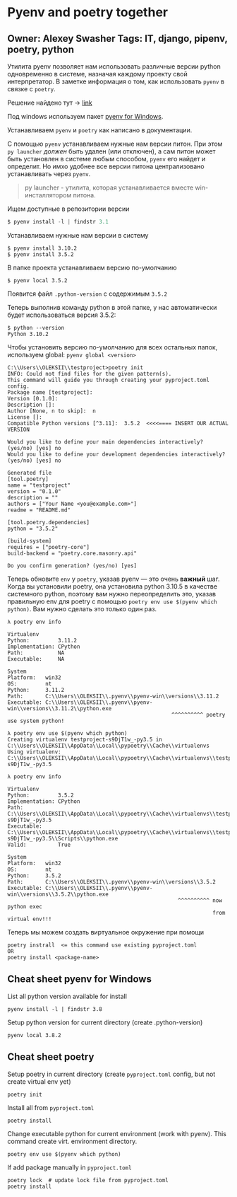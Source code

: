 # Pyenv and poetry together

Owner: Alexey Swasher
Tags: IT, django, pipenv, poetry, python
---

Утилита pyenv позволяет нам использовать различные версии python одновременно в системе, назначая каждому проекту свой интерпретатор. В заметке информация о том, как использовать `pyenv` в связке с `poetry`.

Решение найдено тут → [link](https://medium.com/macoclock/django-setup-in-2022-with-pyenv-poetry-on-macos-b0969830bec8)

Под windows используем пакет [pyenv for Windows](https://github.com/pyenv-win/pyenv-win).

Устанавливаем `pyenv` и `poetry` как написано в документации.

С помощью `pyenv` устанавливаем нужные нам версии питон. При этом `py launcher` *должен* быть удален (или отключен), а сам питон может быть установлен в системе любым способом, `pyenv` его найдет и определит. Но имхо удобнее все версии питона централизовано устанавливать через `pyenv`.

> py launcher - утилита, которая устанавливается вместе win- инсталлятором питона.
> 

Ищем доступные в репозитории версии

```powershell
$ pyenv install -l | findstr 3.1
```

Устанавливаем нужные нам версии в систему

```
$ pyenv install 3.10.2
$ pyenv install 3.5.2
```

В папке проекта устанавливаем версию по-умолчанию

```
$ pyenv local 3.5.2
```

Появится файл `.python-version` c содержимым `3.5.2`

Теперь выполнив команду python в этой папке, у нас автоматически будет использоваться версия 3.5.2:

```
$ python --version
Python 3.10.2
```

Чтобы установить версию по-умолчанию для всех остальных папок, используем global: `pyenv global <version>`

```
C:\\Users\\OLEKSII\\testproject>poetry init
INFO: Could not find files for the given pattern(s).
This command will guide you through creating your pyproject.toml config.
Package name [testproject]:
Version [0.1.0]:
Description []:
Author [None, n to skip]:  n
License []:
Compatible Python versions [^3.11]:  3.5.2  <<<<==== INSERT OUR ACTUAL VERSION

Would you like to define your main dependencies interactively? (yes/no) [yes] no
Would you like to define your development dependencies interactively? (yes/no) [yes] no

Generated file
[tool.poetry]
name = "testproject"
version = "0.1.0"
description = ""
authors = ["Your Name <you@example.com>"]
readme = "README.md"

[tool.poetry.dependencies]
python = "3.5.2"

[build-system]
requires = ["poetry-core"]
build-backend = "poetry.core.masonry.api"

Do you confirm generation? (yes/no) [yes]

```

Теперь обновите `env` у `poetry`, указав pyenv — это очень **важный** шаг. Когда вы установили poetry, она установила python 3.10.5 в качестве системного python, поэтому вам нужно переопределить это, указав правильную env для poetry с помощью `poetry env use $(pyenv which python)`. Вам нужно сделать это только один раз.

```
λ poetry env info

Virtualenv
Python:         3.11.2
Implementation: CPython
Path:           NA
Executable:     NA

System
Platform:   win32
OS:         nt
Python:     3.11.2
Path:       C:\\Users\\OLEKSII\\.pyenv\\pyenv-win\\versions\\3.11.2
Executable: C:\\Users\\OLEKSII\\.pyenv\\pyenv-win\\versions\\3.11.2\\python.exe
                                                    ^^^^^^^^^^ poetry use system python!

λ poetry env use $(pyenv which python)
Creating virtualenv testproject-s9DjT1w_-py3.5 in C:\\Users\\OLEKSII\\AppData\\Local\\pypoetry\\Cache\\virtualenvs
Using virtualenv: C:\\Users\\OLEKSII\\AppData\\Local\\pypoetry\\Cache\\virtualenvs\\testproject-s9DjT1w_-py3.5

λ poetry env info

Virtualenv
Python:         3.5.2
Implementation: CPython
Path:           C:\\Users\\OLEKSII\\AppData\\Local\\pypoetry\\Cache\\virtualenvs\\testproject-s9DjT1w_-py3.5
Executable:     C:\\Users\\OLEKSII\\AppData\\Local\\pypoetry\\Cache\\virtualenvs\\testproject-s9DjT1w_-py3.5\\Scripts\\python.exe
Valid:          True

System
Platform:   win32
OS:         nt
Python:     3.5.2
Path:       C:\\Users\\OLEKSII\\.pyenv\\pyenv-win\\versions\\3.5.2
Executable: C:\\Users\\OLEKSII\\.pyenv\\pyenv-win\\versions\\3.5.2\\python.exe
                                                      ^^^^^^^^^^ now python exec 
                                                                 from virtual env!!!

```

Теперь мы можем создать виртуальное окружение при помощи

```
poetry instrall  <= this command use existing pyproject.toml
OR
poetry install <package-name>
```

## Cheat sheet pyenv for Windows

List all python version available for install

```
pyenv install -l | findstr 3.8
```

Setup python version for current directory (create .python-version)

```
pyenv local 3.8.2
```

## Cheat sheet poetry

Setup poetry in current directory (create `pyproject.toml` config, but not create virtual env yet)

```
poetry init
```

Install all from `pyproject.toml`

```
poetry install
```

Change executable python for current environment (work with pyenv). This command create virt. environment directory.

```
poetry env use $(pyenv which python)
```

If add package manually in `pyproject.toml`

```
poetry lock  # update lock file from pyproject.toml
poetry install
```

